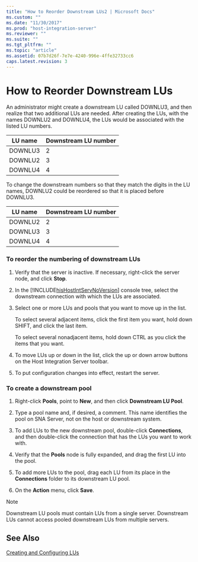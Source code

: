 ```yaml
---
title: "How to Reorder Downstream LUs2 | Microsoft Docs"
ms.custom: ""
ms.date: "11/30/2017"
ms.prod: "host-integration-server"
ms.reviewer: ""
ms.suite: ""
ms.tgt_pltfrm: ""
ms.topic: "article"
ms.assetid: 07b7d26f-7e7e-4240-996e-4ffe32733cc6
caps.latest.revision: 3
---
```

# How to Reorder Downstream LUs
An administrator might create a downstream LU called DOWNLU3, and then realize that two additional LUs are needed. After creating the LUs, with the names DOWNLU2 and DOWNLU4, the LUs would be associated with the listed LU numbers.  
  
|LU name|Downstream LU number|  
|-------------|--------------------------|  
|DOWNLU3|2|  
|DOWNLU2|3|  
|DOWNLU4|4|  
  
 To change the downstream numbers so that they match the digits in the LU names, DOWNLU2 could be reordered so that it is placed before DOWNLU3.  
  
|LU name|Downstream LU number|  
|-------------|--------------------------|  
|DOWNLU2|2|  
|DOWNLU3|3|  
|DOWNLU4|4|  
  
### To reorder the numbering of downstream LUs  
  
1.  Verify that the server is inactive. If necessary, right-click the server node, and click **Stop**.  
  
2.  In the [!INCLUDE[hisHostIntServNoVersion](../includes/hishostintservnoversion-md.md)] console tree, select the downstream connection with which the LUs are associated.  
  
3.  Select one or more LUs and pools that you want to move up in the list.  
  
     To select several adjacent items, click the first item you want, hold down SHIFT, and click the last item.  
  
     To select several nonadjacent items, hold down CTRL as you click the items that you want.  
  
4.  To move LUs up or down in the list, click the up or down arrow buttons on the Host Integration Server toolbar.  
  
5.  To put configuration changes into effect, restart the server.  
  
### To create a downstream pool  
  
1.  Right-click **Pools**, point to **New**, and then click **Downstream LU Pool**.  
  
2.  Type a pool name and, if desired, a comment. This name identifies the pool on SNA Server, not on the host or downstream system.  
  
3.  To add LUs to the new downstream pool, double-click **Connections**, and then double-click the connection that has the LUs you want to work with.  
  
4.  Verify that the **Pools** node is fully expanded, and drag the first LU into the pool.  
  
5.  To add more LUs to the pool, drag each LU from its place in the **Connections** folder to its downstream LU pool.  
  
6.  On the **Action** menu, click **Save**.  
  
> [!NOTE]
>  Downstream LU pools must contain LUs from a single server. Downstream LUs cannot access pooled downstream LUs from multiple servers.  
  
## See Also  
 [Creating and Configuring LUs](../core/creating-and-configuring-lus2.md)